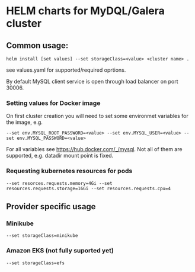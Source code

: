# HELM charts for MyDQL/Galera cluster

## Common usage:
```
helm install [set values] --set storageClass=<value> <cluster name> .
```
see values.yaml for supported/required oprtions.

By default MySQL client service is open through load balancer on port 30006.

### Setting values for Docker image
On first cluster creation you will need to set some environmet variables for the image, e.g.
```
--set env.MYSQL_ROOT_PASSWORD=<value> --set env.MYSQL_USER=<value> --set env.MYSQL_PASSWORD=<value>
```
For all variables see https://hub.docker.com/_/mysql. Not all of them are supported, e.g. datadir mount point is fixed.

### Requesting kubernetes resources for pods
```
--set resorces.requests.memory=4Gi --set resources.requests.storage=16Gi --set resources.requests.cpu=4
```

## Provider specific usage

### Minikube
```
--set storageClass=minikube
```

### Amazon EKS (not fully suported yet)
```
--set storageClass=efs
```
